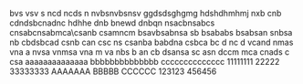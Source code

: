 bvs vsv s
ncd ncds n
nvbsnvbsnsv
ggdsdsghgmg
hdshdhmhmj
nxb cnb
cdndsbcnadnc
hdhhe
dnb bnewd
dnbqn
nsacbnsabcs
cnsabcnsabmca\csanb
csamncm
bsavbsabnsa
sb bsababs
bsabsan
snbsa
nb cbdsbcad
csnb can
csc ns
csanba
babdna
csbca
bc d nc d
vcand nmas 
vna a 
nvsa vnmsa
vna m
va
nbs b an
cb dsansa
sc asn
  dccm mca
  cnads c
  csa
aaaaaaaaaaaaaa
bbbbbbbbbbbbbb
cccccccccccccc
11111111
22222
33333333
AAAAAAA
BBBBB
CCCCCC
123123
456456

